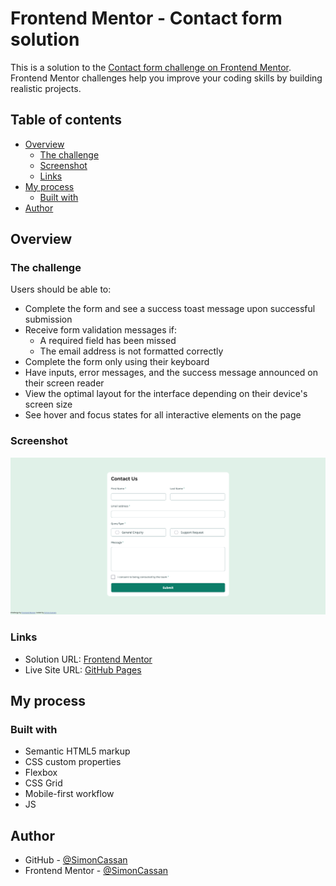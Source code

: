 # Frontend Mentor - Contact form solution

This is a solution to the [Contact form challenge on Frontend Mentor](https://www.frontendmentor.io/challenges/contact-form--G-hYlqKJj). Frontend Mentor challenges help you improve your coding skills by building realistic projects. 

## Table of contents

- [Overview](#overview)
  - [The challenge](#the-challenge)
  - [Screenshot](#screenshot)
  - [Links](#links)
- [My process](#my-process)
  - [Built with](#built-with)
- [Author](#author)

## Overview

### The challenge

Users should be able to:

- Complete the form and see a success toast message upon successful submission
- Receive form validation messages if:
  - A required field has been missed
  - The email address is not formatted correctly
- Complete the form only using their keyboard
- Have inputs, error messages, and the success message announced on their screen reader
- View the optimal layout for the interface depending on their device's screen size
- See hover and focus states for all interactive elements on the page

### Screenshot

![](./assets/images/screenshot.png)



### Links

- Solution URL: [Frontend Mentor](https://www.frontendmentor.io/solutions/contact-form-with-flexbox-and-css-grid-xOIUcJxHrF)
- Live Site URL: [GitHub Pages](https://simoncassan.github.io/Front-end-Mentor_challenges/Front-end-Mentor_Contact-form/)

## My process

### Built with

- Semantic HTML5 markup
- CSS custom properties
- Flexbox
- CSS Grid
- Mobile-first workflow
- JS

## Author

- GitHub - [@SimonCassan](https://github.com/SimonCassan)
- Frontend Mentor - [@SimonCassan](https://www.frontendmentor.io/profile/SimonCassan)
